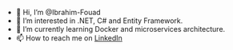 - 👋 Hi, I’m @Ibrahim-Fouad
- 👀 I’m interested in .NET, C# and Entity Framework.
- 🌱 I’m currently learning Docker and microservices architecture.
- 📫 How to reach me on [LinkedIn](https://www.linkedin.com/in/ibrahim-fouad/)

<!---
Ibrahim-Fouad/Ibrahim-Fouad is a ✨ special ✨ repository because its `README.md` (this file) appears on your GitHub profile.
You can click the Preview link to take a look at your changes.
--->
